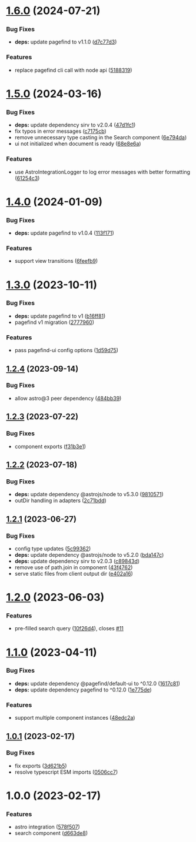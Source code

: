 # [1.6.0](https://github.com/shishkin/astro-pagefind/compare/v1.5.0...v1.6.0) (2024-07-21)


### Bug Fixes

* **deps:** update pagefind to v1.1.0 ([d7c77d3](https://github.com/shishkin/astro-pagefind/commit/d7c77d324fb6ffff0aa91760338e0a2c7d982773))


### Features

* replace pagefind cli call with node api ([5188319](https://github.com/shishkin/astro-pagefind/commit/5188319e7e941a901c448cb04ff395a969cdb4ca))

# [1.5.0](https://github.com/shishkin/astro-pagefind/compare/v1.4.0...v1.5.0) (2024-03-16)


### Bug Fixes

* **deps:** update dependency sirv to v2.0.4 ([47d1fc1](https://github.com/shishkin/astro-pagefind/commit/47d1fc1d3e71bfc13b57fdf07f321ff01f2a75fb))
* fix typos in error messages ([c7175cb](https://github.com/shishkin/astro-pagefind/commit/c7175cb16216c5a811adb9e0a5992127172d27f2))
* remove unnecessary type casting in the Search component ([6e794da](https://github.com/shishkin/astro-pagefind/commit/6e794da10a4f7d5d8b08a5acd39b41baad64d077))
* ui not initialized when document is ready ([68e8e6a](https://github.com/shishkin/astro-pagefind/commit/68e8e6ab9a2a0cd440d0a15de20f12b0e92877c9))


### Features

* use AstroIntegrationLogger to log error messages with better formatting ([61254c3](https://github.com/shishkin/astro-pagefind/commit/61254c39d686879049cfe110b1dbe064157a10a0))

# [1.4.0](https://github.com/shishkin/astro-pagefind/compare/v1.3.0...v1.4.0) (2024-01-09)


### Bug Fixes

* **deps:** update pagefind to v1.0.4 ([113f171](https://github.com/shishkin/astro-pagefind/commit/113f171dd061d81a92f1d721a7749e8a96e4524b))


### Features

* support view transitions ([6feefb9](https://github.com/shishkin/astro-pagefind/commit/6feefb904eea5c600c0b6f788087e72e6689c606))

# [1.3.0](https://github.com/shishkin/astro-pagefind/compare/v1.2.4...v1.3.0) (2023-10-11)


### Bug Fixes

* **deps:** update pagefind to v1 ([b16ff81](https://github.com/shishkin/astro-pagefind/commit/b16ff8170ba71db4a39d2c4f6cba0b8ed68d235d))
* pagefind v1 migration ([2777960](https://github.com/shishkin/astro-pagefind/commit/277796014d527a321e702c3ae9dbff8a10256f3c))


### Features

* pass pagefind-ui config options ([1d59d75](https://github.com/shishkin/astro-pagefind/commit/1d59d753a3ede5db5715b6d94898bc89701ffbba))

## [1.2.4](https://github.com/shishkin/astro-pagefind/compare/v1.2.3...v1.2.4) (2023-09-14)


### Bug Fixes

* allow astro@3 peer dependency ([484bb39](https://github.com/shishkin/astro-pagefind/commit/484bb3919fd7364ce3ba3b97bafa73ba19184b62))

## [1.2.3](https://github.com/shishkin/astro-pagefind/compare/v1.2.2...v1.2.3) (2023-07-22)


### Bug Fixes

* component exports ([f31b3e1](https://github.com/shishkin/astro-pagefind/commit/f31b3e1d99b4f81c423d23f5dc0fe3c43e32b1ea))

## [1.2.2](https://github.com/shishkin/astro-pagefind/compare/v1.2.1...v1.2.2) (2023-07-18)


### Bug Fixes

* **deps:** update dependency @astrojs/node to v5.3.0 ([9810571](https://github.com/shishkin/astro-pagefind/commit/9810571c52d6380a155a1f09261915538229209e))
* outDir handling in adapters ([2c71bdd](https://github.com/shishkin/astro-pagefind/commit/2c71bdd7bdc493ad68e83dd120b54c9d9260c778))

## [1.2.1](https://github.com/shishkin/astro-pagefind/compare/v1.2.0...v1.2.1) (2023-06-27)


### Bug Fixes

* config type updates ([5c99362](https://github.com/shishkin/astro-pagefind/commit/5c9936253ea3842ca91df8e11a2faae747243a29))
* **deps:** update dependency @astrojs/node to v5.2.0 ([bda147c](https://github.com/shishkin/astro-pagefind/commit/bda147c676401765e0ba479bcae750ea10208986))
* **deps:** update dependency sirv to v2.0.3 ([c89843d](https://github.com/shishkin/astro-pagefind/commit/c89843dfbdc9b1b71e5d44071e5763146436d257))
* remove use of path.join in component ([43f4762](https://github.com/shishkin/astro-pagefind/commit/43f47620c3d875f2ff29dee5d1d9fe697d4f2444))
* serve static files from client output dir ([e402a16](https://github.com/shishkin/astro-pagefind/commit/e402a1643388b5d68b8174256ba764c7bf1811f9))

# [1.2.0](https://github.com/shishkin/astro-pagefind/compare/v1.1.0...v1.2.0) (2023-06-03)


### Features

* pre-filled search query ([10f26d4](https://github.com/shishkin/astro-pagefind/commit/10f26d4d2efca4dbb25a2aeb81cb7b4ed13834d5)), closes [#11](https://github.com/shishkin/astro-pagefind/issues/11)

# [1.1.0](https://github.com/shishkin/astro-pagefind/compare/v1.0.1...v1.1.0) (2023-04-11)


### Bug Fixes

* **deps:** update dependency @pagefind/default-ui to ^0.12.0 ([1617c81](https://github.com/shishkin/astro-pagefind/commit/1617c8190851331466c182cc60cd24e58a5f3361))
* **deps:** update dependency pagefind to ^0.12.0 ([1e775de](https://github.com/shishkin/astro-pagefind/commit/1e775de504d1b7d7e1dee8e31cf822046e0298c5))


### Features

* support multiple component instances ([48edc2a](https://github.com/shishkin/astro-pagefind/commit/48edc2ac4e927b207e68ac898d40933727378ec6))

## [1.0.1](https://github.com/shishkin/astro-pagefind/compare/v1.0.0...v1.0.1) (2023-02-17)


### Bug Fixes

* fix exports ([3d621b5](https://github.com/shishkin/astro-pagefind/commit/3d621b552143eb8e02de5e5d18f0db849231534c))
* resolve typescript ESM imports ([0506cc7](https://github.com/shishkin/astro-pagefind/commit/0506cc7988249e31f61ee2ebc5512da507b275db))

# 1.0.0 (2023-02-17)


### Features

* astro integration ([578f507](https://github.com/shishkin/astro-pagefind/commit/578f507f61f5ec8ebdcef413869e26c63c330f7d))
* search component ([d663de8](https://github.com/shishkin/astro-pagefind/commit/d663de8505bec6f74a70aadb4b780f8a5b06a8ad))

